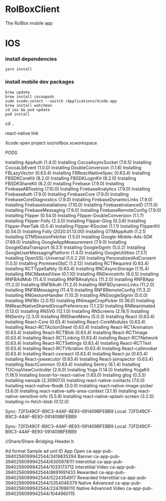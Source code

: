 # RolBoxClient

The RolBox mobile app

# IOS

### install dependencies

```
yarn install
```

### install mobile dev packages

```
brew update
brew install cocoapods
sudo xcode-select --switch /Applications/Xcode.app
brew install watchman
cd ios && pod update
pod install
```

cd ..

react-native link

Xcode open project ios/rollbox.xcworkspace

PODS

Installing AppAuth (1.4.0)
Installing CocoaAsyncSocket (7.6.5)
Installing CocoaLibEvent (1.0.0)
Installing DoubleConversion (1.1.6)
Installing FBLazyVector (0.63.4)
Installing FBReactNativeSpec (0.63.4)
Installing FBSDKCoreKit (8.2.0)
Installing FBSDKLoginKit (8.2.0)
Installing FBSDKShareKit (8.2.0)
Installing Firebase (7.9.0)
Installing FirebaseABTesting (7.10.0)
Installing FirebaseAnalytics (7.9.0)
Installing FirebaseAuth (7.9.0)
Installing FirebaseCore (7.9.0)
Installing FirebaseCoreDiagnostics (7.9.0)
Installing FirebaseDynamicLinks (7.9.0)
Installing FirebaseInstallations (7.10.0)
Installing FirebaseInstanceID (7.11.0)
Installing FirebaseMessaging (7.9.0)
Installing FirebaseRemoteConfig (7.9.0)
Installing Flipper (0.54.0)
Installing Flipper-DoubleConversion (1.1.7)
Installing Flipper-Folly (2.3.0)
Installing Flipper-Glog (0.3.6)
Installing Flipper-PeerTalk (0.0.4)
Installing Flipper-RSocket (1.1.1)
Installing FlipperKit (0.54.0)
Installing Folly (2020.01.13.00)
Installing GTMAppAuth (1.2.1)
Installing GTMSessionFetcher (1.5.0)
Installing Google-Mobile-Ads-SDK (7.69.0)
Installing GoogleAppMeasurement (7.9.0)
Installing GoogleDataTransport (8.3.1)
Installing GoogleSignIn (5.0.2)
Installing GoogleUserMessagingPlatform (1.4.0)
Installing GoogleUtilities (7.3.1)
Installing OpenSSL-Universal (1.0.2.20)
Installing PersonalizedAdConsent (1.0.5)
Installing PromisesObjC (1.2.12)
Installing RCTRequired (0.63.4)
Installing RCTTypeSafety (0.63.4)
Installing RNCAsyncStorage (1.15.4)
Installing RNCMaskedView (0.1.10)
Installing RNDeviceInfo (8.0.5)
Installing RNFBAdMob (11.4.1)
Installing RNFBAnalytics (11.2.0)
Installing RNFBApp (11.2.0)
Installing RNFBAuth (11.2.0)
Installing RNFBDynamicLinks (11.2.0)
Installing RNFBMessaging (11.4.1)
Installing RNFBRemoteConfig (11.3.2)
Installing RNGestureHandler (1.10.3)
Installing RNGoogleSignin (5.0.0)
Installing RNI18n (2.0.15)
Installing RNImageCropPicker (0.36.0)
Installing RNReactNativeSharedGroupPreferences (1.1.23)
Installing RNReanimated (1.13.0)
Installing RNSVG (12.1.0)
Installing RNScreens (2.18.1)
Installing RNSentry (2.3.0)
Installing RNShareMenu (5.0.3)
Installing React (0.63.4)
Installing React-Core (0.63.4)
Installing React-CoreModules (0.63.4)
Installing React-RCTActionSheet (0.63.4)
Installing React-RCTAnimation (0.63.4)
Installing React-RCTBlob (0.63.4)
Installing React-RCTImage (0.63.4)
Installing React-RCTLinking (0.63.4)
Installing React-RCTNetwork (0.63.4)
Installing React-RCTSettings (0.63.4)
Installing React-RCTText (0.63.4)
Installing React-RCTVibration (0.63.4)
Installing React-callinvoker (0.63.4)
Installing React-cxxreact (0.63.4)
Installing React-jsi (0.63.4)
Installing React-jsiexecutor (0.63.4)
Installing React-jsinspector (0.63.4)
Installing ReactCommon (0.63.4)
Installing Sentry (6.1.4)
Installing TOCropViewController (2.6.0)
Installing Yoga (1.14.0)
Installing YogaKit (1.18.1)
Installing boost-for-react-native (1.63.0)
Installing glog (0.3.5)
Installing nanopb (2.30907.0)
Installing react-native-contacts (7.0.0)
Installing react-native-fbsdk (3.0.0)
Installing react-native-image-picker (3.6.0)
Installing react-native-safe-area-context (3.1.9)
Installing react-native-sensitive-info (5.5.8)
Installing react-native-splash-screen (3.2.0)
Installing rn-fetch-blob (0.12.0)

Sync: 72FD49CF-B9C3-44AF-8E93-091409BFEBB9
Local: 72FD49CF-B9C3-44AF-8E93-091409BFEBB9

Sync: 72FD49CF-B9C3-44AF-8E93-091409BFEBB9
Local: 72FD49CF-B9C3-44AF-8E93-091409BFEBB9

//Share/Share-Bridging-Header.h

Ad format Sample ad unit ID
App Open ca-app-pub-3940256099942544/3419835294
Banner ca-app-pub-3940256099942544/6300978111
Interstitial ca-app-pub-3940256099942544/1033173712
Interstitial Video ca-app-pub-3940256099942544/8691691433
Rewarded ca-app-pub-3940256099942544/5224354917
Rewarded Interstitial ca-app-pub-3940256099942544/5354046379
Native Advanced ca-app-pub-3940256099942544/2247696110
Native Advanced Video ca-app-pub-3940256099942544/1044960115

